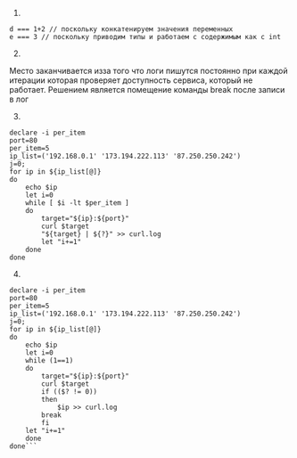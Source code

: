 1.
```с === 'a+b' // поскольку обращаемся не к переменным а конкатенируем строки
d === 1+2 // поскольку конкатенируем значения переменных
e === 3 // поскольку приводим типы и работаем с содержимым как с int
```
2.
Место заканчивается изза того что логи пишутся постоянно при каждой итерации которая проверяет доступность сервиса, который не работает. Решением является помещение команды break после записи в лог

3.
```# !/bin/bash
declare -i per_item
port=80
per_item=5
ip_list=('192.168.0.1' '173.194.222.113' '87.250.250.242')
j=0;
for ip in ${ip_list[@]}
do
    echo $ip
    let i=0
    while [ $i -lt $per_item ]
    do
        target="${ip}:${port}"
        curl $target
        "${target} | ${?}" >> curl.log
        let "i+=1"
    done
done
```

4.
```# !/bin/bash
declare -i per_item
port=80
per_item=5
ip_list=('192.168.0.1' '173.194.222.113' '87.250.250.242')
j=0;
for ip in ${ip_list[@]}
do
    echo $ip
    let i=0
    while (1==1)
    do
        target="${ip}:${port}"
        curl $target
        if (($? != 0))
        then
            $ip >> curl.log
        break
        fi
    let "i+=1"
    done
done```
